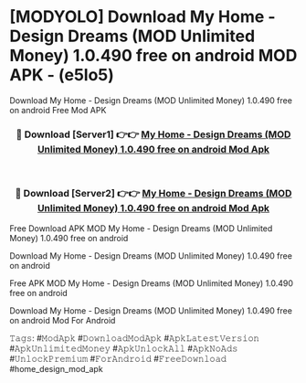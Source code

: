 # [MODYOLO] Download My Home - Design Dreams (MOD Unlimited Money) 1.0.490 free on android MOD APK - (e5lo5)
Download My Home - Design Dreams (MOD Unlimited Money) 1.0.490 free on android Free Mod APK

<div align="center">
<h3>🔴 Download [Server1] 👉👉 <a href="https://apk-comot.site?title=My_Home_-_Design_Dreams_(MOD_Unlimited_Money)_1.0.490_free_on_android">My Home - Design Dreams (MOD Unlimited Money) 1.0.490 free on android Mod Apk</a></h3><br>

<h3>🔴 Download [Server2] 👉👉 <a href="https://apk-comot.site?title=My_Home_-_Design_Dreams_(MOD_Unlimited_Money)_1.0.490_free_on_android">My Home - Design Dreams (MOD Unlimited Money) 1.0.490 free on android Mod Apk</a></h3>
</div>


Free Download APK MOD My Home - Design Dreams (MOD Unlimited Money) 1.0.490 free on android

Download My Home - Design Dreams (MOD Unlimited Money) 1.0.490 free on android 

Free APK MOD My Home - Design Dreams (MOD Unlimited Money) 1.0.490 free on android 

Download My Home - Design Dreams (MOD Unlimited Money) 1.0.490 free on android Mod For Android

𝚃𝚊𝚐𝚜: #𝙼𝚘𝚍𝙰𝚙𝚔 #𝙳𝚘𝚠𝚗𝚕𝚘𝚊𝚍𝙼𝚘𝚍𝙰𝚙𝚔 #𝙰𝚙𝚔𝙻𝚊𝚝𝚎𝚜𝚝𝚅𝚎𝚛𝚜𝚒𝚘𝚗 #𝙰𝚙𝚔𝚄𝚗𝚕𝚒𝚖𝚒𝚝𝚎𝚍𝙼𝚘𝚗𝚎𝚢 #𝙰𝚙𝚔𝚄𝚗𝚕𝚘𝚌𝚔𝙰𝚕𝚕 #𝙰𝚙𝚔𝙽𝚘𝙰𝚍𝚜 #𝚄𝚗𝚕𝚘𝚌𝚔𝙿𝚛𝚎𝚖𝚒𝚞𝚖 #𝙵𝚘𝚛𝙰𝚗𝚍𝚛𝚘𝚒𝚍 #𝙵𝚛𝚎𝚎𝙳𝚘𝚠𝚗𝚕𝚘𝚊𝚍 #home_design_mod_apk
